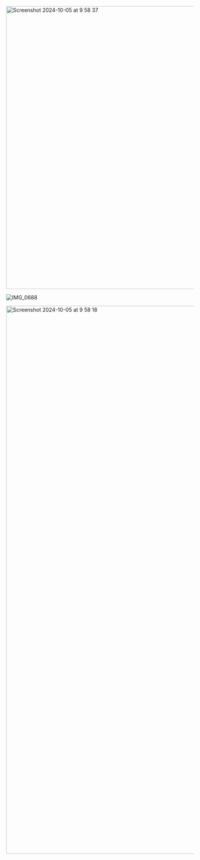 <img width="759" alt="Screenshot 2024-10-05 at 9 58 37" src="https://github.com/user-attachments/assets/d1f41620-6548-4901-b4b3-d1680510414c">


![IMG_0688](https://github.com/user-attachments/assets/b286424c-8494-41d1-a098-094ff5495081)


<img width="1470" alt="Screenshot 2024-10-05 at 9 58 18" src="https://github.com/user-attachments/assets/85cb741f-5b7b-4ea7-b6eb-e1babd65e645">
